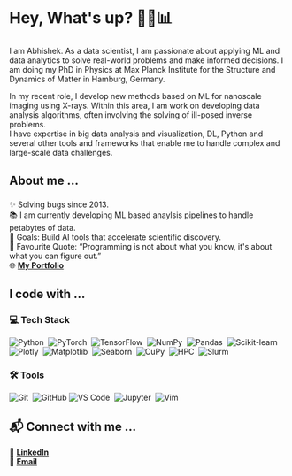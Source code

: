 <h1 align="left">Hey, What's up? 🧑‍💻📊</h1>

###

<p align="left">
  I am Abhishek. As a data scientist, I am passionate about applying ML and data analytics to solve real-world problems and make informed decisions. 
  I am doing my PhD in Physics at Max Planck Institute for the Structure and Dynamics of Matter in Hamburg, Germany.

  In my recent role, I develop new methods based on ML for nanoscale imaging using X-rays. Within this area, I am work on developing data analysis algorithms, often involving the solving of ill-posed inverse problems.  
  I have expertise in big data analysis and visualization, DL, Python and several other tools and frameworks that enable me to handle complex and large-scale data challenges.  
</p>

###

<h2 align="left">About me ... </h2>

###

<p align="left">
  ✨ Solving bugs since 2013.<br>
  📚 I am currently developing ML based anaylsis pipelines to handle petabytes of data.<br>
  🎯 Goals: Build AI tools that accelerate scientific discovery.<br>
  🎲 Favourite Quote: “Programming is not about what you know, it's about what you can figure out.”<br>
  🌐 <strong><a href="https://abhishek-mall.github.io" target="_blank">My Portfolio</a></strong>
</p>

###

<h2 align="left">I code with ... </h2>

<h3 align="left">💻 Tech Stack </h3>
<p align="left">
  <img src="https://img.shields.io/badge/-Python-000?style=for-the-badge&logo=python"                alt="Python"      />&nbsp;
  <img src="https://img.shields.io/badge/-PyTorch-000?style=for-the-badge&logo=pytorch"             alt="PyTorch"     />&nbsp;
  <img src="https://img.shields.io/badge/-TensorFlow-000?style=for-the-badge&logo=tensorflow"       alt="TensorFlow"  />&nbsp;
  <img src="https://img.shields.io/badge/-NumPy-000?style=for-the-badge&logo=numpy"                 alt="NumPy"       />&nbsp;
  <img src="https://img.shields.io/badge/-Pandas-000?style=for-the-badge&logo=pandas"               alt="Pandas"      />&nbsp;
  <img src="https://img.shields.io/badge/-Scikit--learn-000?style=for-the-badge&logo=scikit-learn"  alt="Scikit-learn"/>&nbsp;
  <img src="https://img.shields.io/badge/-Plotly-000?style=for-the-badge&logo=plotly"               alt="Plotly"      />&nbsp;
  <img src="https://img.shields.io/badge/-Matplotlib-000?style=for-the-badge&logo=matplotlib"       alt="Matplotlib"  />&nbsp;
  <img src="https://img.shields.io/badge/-Seaborn-000?style=for-the-badge&logo=feather"             alt="Seaborn"     />&nbsp;
  <img src="https://img.shields.io/badge/-CuPy-000?style=for-the-badge&logo=nvidia"                 alt="CuPy"        />&nbsp;
  <img src="https://img.shields.io/badge/-HPC-000?style=for-the-badge&logo=serverfault"             alt="HPC"         />&nbsp;
  <img src="https://img.shields.io/badge/-Slurm-000?style=for-the-badge&logo=slurm"                 alt="Slurm"       />
</p>

<h3 align="left">🛠️ Tools </h3>
<p align="left">
  <img src="https://img.shields.io/badge/-Git-000?style=for-the-badge&logo=git"                     alt="Git"         />&nbsp;
  <img src="https://img.shields.io/badge/-GitHub-000?style=for-the-badge&logo=github"               alt="GitHub"      />
  <img src="https://img.shields.io/badge/-VS%20Code-000?style=for-the-badge&logo=visual-studio-code" alt="VS Code"     />&nbsp;
  <img src="https://img.shields.io/badge/-Jupyter-000?style=for-the-badge&logo=jupyter"             alt="Jupyter"     />&nbsp;
  <img src="https://img.shields.io/badge/-Vim-000?style=for-the-badge&logo=vim"                     alt="Vim"         />
</p>

###

<h2 align="left">📬 Connect with me ... </h2>

<p align="left">
  🔗 <strong><a href="https://www.linkedin.com/in/abhishek-mall/" target="_blank">LinkedIn</a></strong><br>
  📧 <strong><a href="mailto:abhishekmall101iitb@gmail.com">Email</a></strong>
</p>
